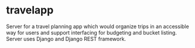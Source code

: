 # travelapp
Server for a travel planning app which would organize trips in an accessible way for users and support interfacing for budgeting and bucket listing.
Server uses Django and Django REST framework.
